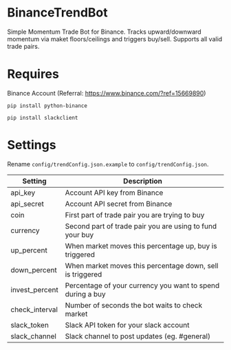 # BinanceTrendBot
Simple Momentum Trade Bot for Binance. Tracks upward/downward momentum via maket floors/ceilings and triggers buy/sell. Supports all valid trade pairs.

# Requires
Binance Account (Referral: https://www.binance.com/?ref=15669890)

`pip install python-binance`

`pip install slackclient`

# Settings
Rename `config/trendConfig.json.example` to `config/trendConfig.json`.

| Setting  | Description |
| ------------- | ------------- |
| api_key  | Account API key from Binance  |
| api_secret  | Account API secret from Binance  |
| coin | First part of trade pair you are trying to buy
| currency | Second part of trade pair you are using to fund your buy |
| up_percent | When market moves this percentage up, buy is triggered |
| down_percent | When market moves this percentage down, sell is triggered |
| invest_percent | Percentage of your currency you want to spend during a buy |
| check_interval | Number of seconds the bot waits to check market
| slack_token | Slack API token for your slack account
| slack_channel | Slack channel to post updates (eg. #general)
